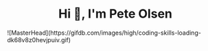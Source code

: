 <h1 align="center">Hi 👋, I'm Pete Olsen</h1>
![MasterHead](https://gifdb.com/images/high/coding-skills-loading-dk68v8z0hevjpuiv.gif)
